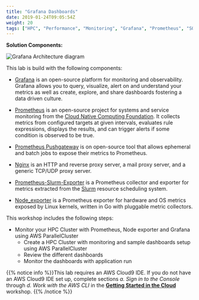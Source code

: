 ```yaml
---
title: "Grafana Dashboards"
date: 2019-01-24T09:05:54Z
weight: 20
tags: ["HPC", "Performance", "Monitoring", "Grafana", "Prometheus", "SQS"]
---
```


**Solution Components:**

![Grafana Architecture diagram](/images/monitoring/grafana-architecture.png)

This lab is build with the following components:

* [Grafana](https://github.com/grafana/grafana) is an open-source platform for monitoring and observability. Grafana allows you to query, visualize, alert on and understand your metrics as well as create, explore, and share dashboards fostering a data driven culture.

* [Prometheus](https://github.com/prometheus/prometheus/) is an open-source project for systems and service monitoring from the [Cloud Native Computing Foundation](https://cncf.io/). It collects metrics from configured targets at given intervals, evaluates rule expressions, displays the results, and can trigger alerts if some condition is observed to be true.

* [Prometheus Pushgateway](https://github.com/prometheus/pushgateway/) is on open-source tool that allows ephemeral and batch jobs to expose their metrics to Prometheus.

* [Nginx](http://nginx.org/) is an HTTP and reverse proxy server, a mail proxy server, and a generic TCP/UDP proxy server.

* [Prometheus-Slurm-Exporter](https://github.com/vpenso/prometheus-slurm-exporter/) is a Prometheus collector and exporter for metrics extracted from the [Slurm](https://slurm.schedmd.com/overview.html) resource scheduling system.

* [Node_exporter](https://github.com/prometheus/node_exporter) is a Prometheus exporter for hardware and OS metrics exposed by Linux kernels, written in Go with pluggable metric collectors.

This workshop includes the following steps:

- Monitor your HPC Cluster with Prometheus, Node exporter and Grafana using AWS ParallelCluster
  - Create a HPC Cluster with monitoring and sample dashboards setup using AWS ParallelCluster
  - Review the different dashboards
  - Monitor the dashboards with application run

{{% notice info %}}This lab requires an AWS Cloud9 IDE. If you do not have an AWS Cloud9 IDE set up, complete sections *a. Sign in to the Console* through *d. Work with the AWS CLI* in the [**Getting Started in the Cloud**](/02-aws-getting-started.html) workshop.
{{% /notice %}}
